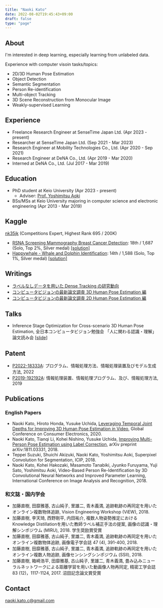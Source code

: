 ```yaml
---
title: "Naoki Kato"
date: 2022-08-02T19:45:43+09:00
draft: false
type: "page"
---
```


<!-- Computer Vision Researcher / Engineer -->

## About

I'm interested in deep learning, especially learning from unlabeled data.

Experience with computer visoin tasks/topics:
- 2D/3D Human Pose Estimation
- Object Detection
- Semantic Segmentation
- Person Re-identification
- Multi-object Tracking
- 3D Scene Reconstruction from Monocular Image
- Weakly-supervised Learning

## Experience

- Freelance Research Engineer at SenseTime Japan Ltd. (Apr 2023 - present)
- Researcher at SenseTime Japan Ltd. (Sep 2021 - Mar 2023)
- Research Engineer at Mobility Technologies Co., Ltd. (Apr 2020 - Sep 2021)
- Research Engineer at DeNA Co., Ltd. (Apr 2019 - Mar 2020)
- Interned at DeNA Co., Ltd. (Jul 2017 - Mar 2019)

## Education

- PhD student at Keio University (Apr 2023 - present)
  - Adviser: [Prof. Yoshimitsu Aoki](https://aoki-medialab.jp/)
- BSs/MSs at Keio University majoring in computer science and electronic engineering (Apr 2013 - Mar 2019)

## Kaggle

[nk35jk](https://www.kaggle.com/nk35jk) (Competitions Expert, Highest Rank 695 / 200K)

- [RSNA Screening Mammography Breast Cancer Detection](https://www.kaggle.com/competitions/rsna-breast-cancer-detection): 18th / 1,687 (Solo, Top 2%, Silver medal) [[solution]](https://www.kaggle.com/competitions/rsna-breast-cancer-detection/discussion/390975)
- [Happywhale - Whale and Dolphin Identification](https://www.kaggle.com/competitions/happy-whale-and-dolphin): 14th / 1,588 (Solo, Top 1%, Silver medal) [[solution]](https://www.kaggle.com/competitions/happy-whale-and-dolphin/discussion/320407)

## Writings

- [ラベルなしデータを用いた Dense Tracking の研究動向](https://lab.mo-t.com/blog/survey-dense-tracking)
- [コンピュータビジョンの最新論文調査 3D Human Pose Estimation 編](https://engineering.dena.com/blog/2019/12/cv-papers-19-3d-human-pose-estimation/)
- [コンピュータビジョンの最新論文調査 2D Human Pose Estimation 編](https://engineering.dena.com/blog/2019/11/cv-papers-19-2d-human-pose-estimation/)

## Talks

-  Inference Stage Optimization for Cross-scenario 3D Human Pose Estimation, 全日本コンピュータビジョン勉強会 「人に関わる認識・理解」論文読み会 [[slide]](https://speakerdeck.com/nk35jk/inference-stage-optimization-for-cross-scenario-3d-human-pose-estimation)

<!-- ## Slides

- -->

## Patent

- [P2022-18333A](https://www.j-platpat.inpit.go.jp/c1800/PU/JP-2022-018333/DEA401A45E8489B69511586113DE62E07DF94501F3CC424967F25D50B634514B/11/ja): プログラム、情報処理方法、情報処理装置及びモデル生成方法, 2022
- [P2019-192192A](https://www.j-platpat.inpit.go.jp/c1800/PU/JP-2019-192192/C0FDF3D1A9EAE438DCA49761A970E5DC437AD0D579A17FFC5865C3541D8000EB/11/ja): 情報処理装置、情報処理プログラム、及び、情報処理方法, 2019

## Publications

### English Papers

- Naoki Kato, Hiroto Honda, Yusuke Uchida, [Leveraging Temporal Joint Depths for Improving 3D Human Pose Estimation in Video](https://arxiv.org/abs/2011.02172), Global Conference on Consumer Electronics, 2020.
- Naoki Kato, Tianqi Li, Kohei Nishino, Yusuke Uchida, [Improving Multi-Person Pose Estimation using Label Correction](https://arxiv.org/abs/1811.03331), arXiv preprint arXiv:1811.03331, 2018.
- Teppei Suzuki, Shuichi Akizuki, Naoki Kato, Yoshimitsu Aoki, Superpixel Convolution for Segmentation, ICIP, 2018.
- Naoki Kato, Kohei Hakozaki, Masamoto Tanabiki, Jyunko Furuyama, Yuji Sato, Yoshimitsu Aoki, Video-Based Person Re-Identification by 3D Convolutional Neural Networks and Improved Parameter Learning, International Conference on Image Analysis and Recognition, 2018.

### 和文誌・国内学会

- 加藤直樹, 田靡雅基, 古山純子, 里雄二, 青木義満, 追跡軌跡の再同定を用いたオンライン複数物体追跡, Vision Engineering Workshop (ViEW), 2018.
- 加藤直樹, 李天琦, 西野剛平, 内田祐介, 複数人物姿勢推定におけるKnowledge Distillationを用いた教師ラベル補正手法の提案, 画像の認識・理解シンポジウム (MIRU), 2018. 学生奨励賞受賞
- 加藤直樹, 田靡雅基, 古山純子, 里雄二, 青木義満, 追跡軌跡の再同定を用いたオンライン複数物体追跡, 画像電子学会誌 47 (4), 391-400, 2018.
- 加藤直樹, 田靡雅基, 古山純子, 里雄二, 青木義満, 追跡軌跡の再同定を用いたオンライン複数人物追跡, 画像センシングシンポジウム (SSII), 2018.
- 加藤直樹, 箱崎浩平, 田靡雅基, 古山純子, 里雄二, ⻘木義満, 畳み込みニューラルネットワークによる距離学習を用いた動画像人物再同定, 精密工学会誌 83 (12)，1117-1124, ​​2017. 沼田記念論文賞受賞

## Contact

naoki.kato.c@gmail.com
